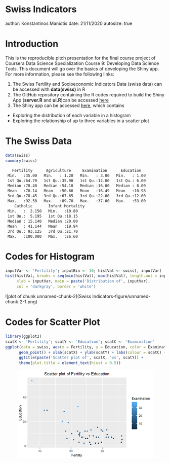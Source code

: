 Swiss Indicators
========================================================
author: Konstantinos Maniotis
date: 21/11/2020
autosize: true

Introduction
========================================================

This is the reproducible pitch presentation for the final course project of Coursera Data Science Specialization Course 9: Developing Data Science Tools. This document will go over the basics of developing the Shiny app. For more information, please see the following links:

1. The Swiss Fertility and Socioeconomic Indicators Data (swiss data) can be accessed with **data(swiss)** in R
3. The GitHub repository containing the R codes required to build the Shiny App (**server.R** and **ui.R**)can be accessed [here](https://github.com/kostasman/Swiss-Fertility-and-Socioeconomic-Indicators-Data-Exploration)
2. The Shiny app can be accessed [here](https://kostasman.shinyapps.io/Swiss_Indicators/), which contains
  - Exploring the distribution of each variable in a histogram
  - Exploring the relationship of up to three variables in a scatter plot

The Swiss Data
========================================================


```r
data(swiss)
summary(swiss)
```

```
   Fertility      Agriculture     Examination      Education    
 Min.   :35.00   Min.   : 1.20   Min.   : 3.00   Min.   : 1.00  
 1st Qu.:64.70   1st Qu.:35.90   1st Qu.:12.00   1st Qu.: 6.00  
 Median :70.40   Median :54.10   Median :16.00   Median : 8.00  
 Mean   :70.14   Mean   :50.66   Mean   :16.49   Mean   :10.98  
 3rd Qu.:78.45   3rd Qu.:67.65   3rd Qu.:22.00   3rd Qu.:12.00  
 Max.   :92.50   Max.   :89.70   Max.   :37.00   Max.   :53.00  
    Catholic       Infant.Mortality
 Min.   :  2.150   Min.   :10.80   
 1st Qu.:  5.195   1st Qu.:18.15   
 Median : 15.140   Median :20.00   
 Mean   : 41.144   Mean   :19.94   
 3rd Qu.: 93.125   3rd Qu.:21.70   
 Max.   :100.000   Max.   :26.60   
```

Codes for Histogram
========================================================


```r
inputVar <- 'Fertility'; inputBin <- 10; histVal <- swiss[, inputVar]
hist(histVal, breaks = seq(min(histVal), max(histVal), length.out = inputBin+1),
     xlab = inputVar, main = paste('Distribution of', inputVar),
     col = 'darkgray', border = 'white')
```

![plot of chunk unnamed-chunk-2](Swiss Indicators-figure/unnamed-chunk-2-1.png)

Codes for Scatter Plot
========================================================


```r
library(ggplot2)
scatX <- 'Fertility'; scatY <- 'Education'; scatC <- 'Examination'
ggplot(data = swiss, aes(x = Fertility, y = Education, color = Examination)) + 
      geom_point() + xlab(scatX) + ylab(scatY) + labs(colour = scatC) +
      ggtitle(paste('Scatter plot of', scatX, 'vs', scatY)) +
      theme(plot.title = element_text(hjust = 0.5))
```

<img src="Swiss Indicators-figure/unnamed-chunk-3-1.png" title="plot of chunk unnamed-chunk-3" alt="plot of chunk unnamed-chunk-3" style="display: block; margin: auto;" />
